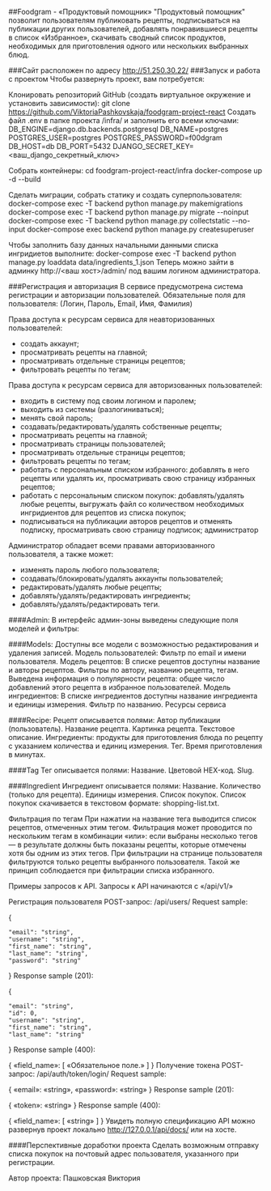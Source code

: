 ##Foodgram - «Продуктовый помощник»
"Продуктовый помощник" позволит пользователям публиковать рецепты, подписываться на публикации других пользователей, добавлять понравившиеся рецепты в список «Избранное», скачивать сводный список продуктов, необходимых для приготовления одного или нескольких выбранных блюд.

###Сайт расположен по адресу
http://51.250.30.22/
###Запуск и работа с проектом
Чтобы развернуть проект, вам потребуется:

Клонировать репозиторий GitHub (создать виртуальное окружение и установить зависимости):
git clone https://github.com/ViktoriaPashkovskaja/foodgram-project-react
Создать файл .env в папке проекта /infra/ и заполнить его всеми ключами:
DB_ENGINE=django.db.backends.postgresql
DB_NAME=postgres
POSTGRES_USER=postgres
POSTGRES_PASSWORD=f00dgram
DB_HOST=db
DB_PORT=5432
DJANGO_SECRET_KEY=<ваш_django_секретный_ключ>

Собрать контейнеры:
cd foodgram-project-react/infra
docker-compose up -d --build

Сделать миграции, собрать статику и создать суперпользователя:
docker-compose exec -T backend python manage.py makemigrations
docker-compose exec -T backend python manage.py migrate --noinput
docker-compose exec -T backend python manage.py collectstatic --no-input
docker-compose exec backend python manage.py createsuperuser

Чтобы заполнить базу данных начальными данными списка ингридиетов выполните:
docker-compose exec -T backend python manage.py loaddata data/ingredients_1.json 
Теперь можно зайти в админку http://<ваш хост>/admin/ под вашим логином администратора.

###Регистрация и авторизация
В сервисе предусмотрена система регистрации и авторизации пользователей. Обязательные поля для пользователя:
(Логин, Пароль, Email, Имя, Фамилия)

Права доступа к ресурсам сервиса для неавторизованных пользователей:
- создать аккаунт;
- просматривать рецепты на главной;
- просматривать отдельные страницы рецептов;
- фильтровать рецепты по тегам;

Права доступа к ресурсам сервиса для авторизованных пользователей:
- входить в систему под своим логином и паролем;
- выходить из системы (разлогиниваться);
- менять свой пароль;
- создавать/редактировать/удалять собственные рецепты;
- просматривать рецепты на главной;
- просматривать страницы пользователей;
- просматривать отдельные страницы рецептов;
- фильтровать рецепты по тегам;
- работать с персональным списком избранного: добавлять в него рецепты или удалять их, просматривать свою страницу избранных рецептов;
- работать с персональным списком покупок: добавлять/удалять любые рецепты, выгружать файл со количеством необходимых ингридиентов для рецептов из списка покупок;
- подписываться на публикации авторов рецептов и отменять подписку, просматривать свою страницу подписок;
администратор
  
Администратор обладает всеми правами авторизованного пользователя, а также может:
- изменять пароль любого пользователя;
- создавать/блокировать/удалять аккаунты пользователей;
- редактировать/удалять любые рецепты;
- добавлять/удалять/редактировать ингредиенты;
- добавлять/удалять/редактировать теги.

####Admin: 
В интерфейс админ-зоны выведены следующие поля моделей и фильтры:

####Models:
Доступны все модели с возможностью редактирования и удаления записей.
Модель пользователей:
Фильтр по email и имени пользователя.
Модель рецептов:
В списке рецептов доступны название и авторы рецептов.
Фильтры по автору, названию рецепта, тегам.
Выведена информация о популярности рецепта: общее число добавлений этого рецепта в избранное пользователей.
Модель ингредиентов:
В списке ингредиентов доступны название ингредиента и единицы измерения.
Фильтр по названию.
Ресурсы сервиса

####Recipe:
Рецепт описывается полями:
Автор публикации (пользователь).
Название рецепта.
Картинка рецепта.
Текстовое описание.
Ингредиенты: продукты для приготовления блюда по рецепту с указанием количества и единиц измерения.
Тег.
Время приготовления в минутах.

####Tag
Тег описывается полями:
Название.
Цветовой HEX-код.
Slug.

####Ingredient
Ингредиент описывается полями:
Название.
Количество (только для рецепта).
Единицы измерения.
Список покупок.
Список покупок скачивается в текстовом формате: shopping-list.txt.

Фильтрация по тегам
При нажатии на название тега выводится список рецептов, отмеченных этим тегом. Фильтрация может проводится по нескольким тегам в комбинации «или»: если выбраны несколько тегов — в результате должны быть показаны рецепты, которые отмечены хотя бы одним из этих тегов. При фильтрации на странице пользователя фильтруются только рецепты выбранного пользователя. Такой же принцип соблюдается при фильтрации списка избранного.

Примеры запросов к API.
Запросы к API начинаются с «/api/v1/»

Регистрация пользователя
POST-запрос: /api/users/
Request sample:

{

    "email": "string",
    "username": "string",
    "first_name": "string",
    "last_name": "string",
    "password": "string"

}
Response sample (201):

{

    "email": "string",
    "id": 0,
    "username": "string",
    "first_name": "string",
    "last_name": "string"

}
Response sample (400):

{
    «field_name»: [
      «Обязательное поле.»
    ]
}
Получение токена
POST-запрос: /api/auth/token/login/
Request sample:

{
    «email»: «string»,
    «password»: «string»
}
Response sample (201):

{
    «token»: «string»
}
Response sample (400):

{
    «field_name»: [
      «string»
    ]
}
Увидеть полную спецификацию API можно развернув проект локально http://127.0.0.1/api/docs/ или на хосте.

####Перспективные доработки проекта
Сделать возможным отправку списка покупок на почтовый адрес пользователя, указанного при регистрации.

Автор проекта:
Пашковская Виктория

